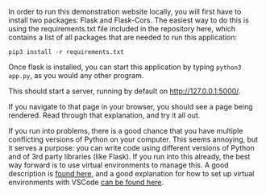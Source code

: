 In order to run this demonstration website locally, you will first have to install two packages: Flask and Flask-Cors. The easiest way to do this is using the requirements.txt file included in the repository here, which contains a list of all packages that are needed to run this application: 

`pip3 install -r requirements.txt`

Once flask is installed, you can start this application by typing `python3 app.py`, as you would any other program.

This should start a server, running by default on http://127.0.0.1:5000/. 

If you navigate to that page in your browser, you should see a page being rendered. Read through that explanation, and try it all out. 


If you run into problems, there is a good chance that you have multiple conflicting versions of Python on your computer. This seems annoying, but it serves a purpose: you can write code using different versions of Python and of 3rd party libraries (like Flask). If you run into this already, the best way forward is to use virtual environments to manage this. A good description is [found here](https://docs.python-guide.org/dev/virtualenvs/), and a good explanation for how to set up virtual environments with VSCode [can be found here](https://stackoverflow.com/questions/54106071/how-to-setup-virtual-environment-for-python-in-vs-code).  






